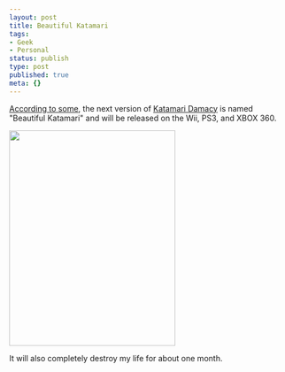 ```yaml
---
layout: post
title: Beautiful Katamari
tags:
- Geek
- Personal
status: publish
type: post
published: true
meta: {}
---
```

<a href="http://www.cubed3.com/news/7056/1/Katamari_Gets_" target="_blank">According to some</a>, the next version of <a href="http://katamari.namco.com/" target="_blank">Katamari Damacy</a> is named "Beautiful Katamari" and will be released on the Wii, PS3, and XBOX 360.

<a href="http://katamari.namco.com/fanart/" target="_blank"><img src="http://katamari.namco.com/fanart/uploads/katamari_fanart_00512_lg.jpg" height="389" width="300" /></a>

It will also completely destroy my life for about one month.
